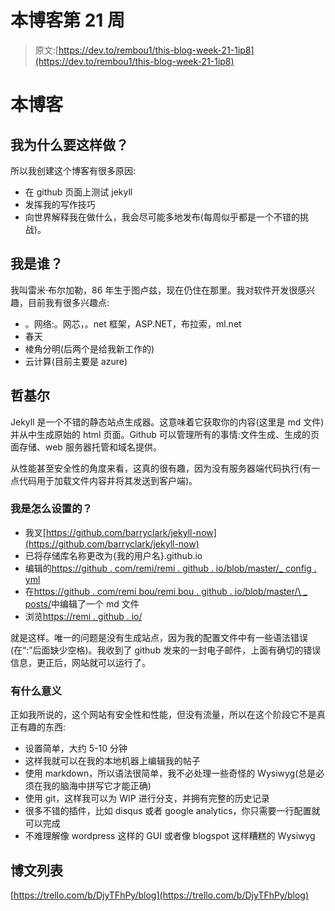 # 本博客第 21 周

> 原文:[https://dev.to/rembou1/this-blog-week-21-1ip8](https://dev.to/rembou1/this-blog-week-21-1ip8)

# [](#this-blog)本博客

## [](#why-am-i-doing-this-)我为什么要这样做？

所以我创建这个博客有很多原因:

*   在 github 页面上测试 jekyll
*   发挥我的写作技巧
*   向世界解释我在做什么，我会尽可能多地发布(每周似乎都是一个不错的挑战)。

## [](#who-am-i-)我是谁？

我叫雷米·布尔加勒，86 年生于图卢兹，现在仍住在那里。我对软件开发很感兴趣，目前我有很多兴趣点:

*   。网络:。网芯，。net 框架，ASP.NET，布拉索，ml.net
*   春天
*   棱角分明(后两个是给我新工作的)
*   云计算(目前主要是 azure)

## [](#jekyll)哲基尔

Jekyll 是一个不错的静态站点生成器。这意味着它获取你的内容(这里是 md 文件)并从中生成原始的 html 页面。Github 可以管理所有的事情:文件生成、生成的页面存储、web 服务器托管和域名提供。

从性能甚至安全性的角度来看，这真的很有趣，因为没有服务器端代码执行(有一点代码用于加载文件内容并将其发送到客户端)。

### [](#how-did-i-set-it-up-)我是怎么设置的？

*   我叉[https://github.com/barryclark/jekyll-now](https://github.com/barryclark/jekyll-now)
*   已将存储库名称更改为{我的用户名}.github.io
*   编辑的[https://github . com/remi/remi . github . io/blob/master/_ config . yml](https://github.com/RemiBou/remibou.github.io/blob/master/%5C_config.yml)
*   在[https://github . com/remi bou/remi bou . github . io/blob/master/\ _ posts/](https://github.com/RemiBou/remibou.github.io/blob/master/%5C_posts/)中编辑了一个 md 文件
*   浏览[https://remi . github . io/](https://remibou.github.io/)

就是这样。唯一的问题是没有生成站点，因为我的配置文件中有一些语法错误(在“:”后面缺少空格)。我收到了 github 发来的一封电子邮件，上面有确切的错误信息，更正后，网站就可以运行了。

### [](#whats-the-point)有什么意义

正如我所说的，这个网站有安全性和性能，但没有流量，所以在这个阶段它不是真正有趣的东西:

*   设置简单，大约 5-10 分钟
*   这样我就可以在我的本地机器上编辑我的帖子
*   使用 markdown，所以语法很简单，我不必处理一些奇怪的 Wysiwyg(总是必须在我的脑海中拼写它才能正确)
*   使用 git，这样我可以为 WIP 进行分支，并拥有完整的历史记录
*   很多不错的插件，比如 disqus 或者 google analytics，你只需要一行配置就可以完成
*   不难理解像 wordpress 这样的 GUI 或者像 blogspot 这样糟糕的 Wysiwyg

## [](#blog-post-list)博文列表

[https://trello.com/b/DjyTFhPy/blog](https://trello.com/b/DjyTFhPy/blog)
